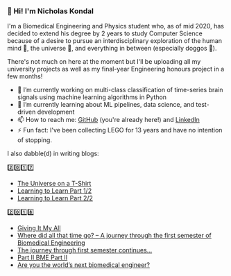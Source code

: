### 👋 Hi! I'm Nicholas Kondal

I'm a Biomedical Engineering and Physics student who, as of mid 2020, has decided to extend his degree by 2 years to study Computer Science because of a desire to pursue an interdisciplinary exploration of the human mind 🧠, the universe 🌌, and everything in between (especially doggos 🐶).

There's not much on here at the moment but I'll be uploading all my university projects as well as my final-year Engineering honours project in a few months!

- 🔭 I’m currently working on multi-class classification of time-series brain signals using machine learning algorithms in Python
- 🌱 I’m currently learning about ML pipelines, data science, and test-driven development
- 📫 How to reach me: [GitHub](https://github.com/nickykay98/) (you're already here!) and [LinkedIn](https://www.linkedin.com/in/nicholas-kondal/)
- ⚡ Fun fact: I've been collecting LEGO for 13 years and have no intention of stopping.

I also dabble(d) in writing blogs:

2️⃣0️⃣1️⃣7️⃣
  - [The Universe on a T-Shirt](https://sciencescholars2017.wordpress.com/2017/08/13/the-universe-on-a-t-shirt/)
  - [Learning to Learn Part 1/2](https://sciencescholars2017.wordpress.com/2017/09/24/learning-to-learn/)
  - [Learning to Learn Part 2/2](https://sciencescholars2017.wordpress.com/2017/10/16/learning-to-learn-part-2-of-2)

2️⃣0️⃣1️⃣8️⃣ 
  - [Giving It My All](https://student-editorials.blogs.auckland.ac.nz/2018/06/26/giving-it-my-all/)
  - [Where did all that time go? – A journey through the first semester of Biomedical Engineering](https://student-editorials.blogs.auckland.ac.nz/2018/08/06/where-did-all-that-time-go-a-journey-through-the-first-semester-of-biomedical-engineering/)
  - [The journey through first semester continues…](https://student-editorials.blogs.auckland.ac.nz/2018/09/02/the-journey-through-first-semester-continues/)
  - [Part II BME Part II](https://student-editorials.blogs.auckland.ac.nz/2018/09/23/part-ii-bme-part-ii/)
  - [Are you the world’s next biomedical engineer?](https://student-editorials.blogs.auckland.ac.nz/2018/11/11/are-you-the-worlds-next-biomedical-engineer/)

<!--
**nickykay98/nickykay98** is a ✨ _special_ ✨ repository because its `README.md` (this file) appears on your GitHub profile.

Here are some ideas to get you started:

- 🔭 I’m currently working on ...
- 🌱 I’m currently learning ...
- 👯 I’m looking to collaborate on ...
- 🤔 I’m looking for help with ...
- 💬 Ask me about ...
- 📫 How to reach me: ...
- 😄 Pronouns: ...
- ⚡ Fun fact: ...
-->
